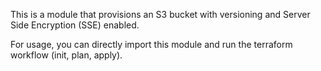 This is a module that provisions an S3 bucket with versioning and Server Side Encryption (SSE) enabled.

For usage, you can directly import this module and run the terraform workflow (init, plan, apply).